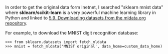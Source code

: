 In order to get the original data form Inetnet, I searched "sklearn mnist data" where **sklearn/scikit-learn** is a  very powerful machine learning library in Python and linked to [5.9. Downloading datasets from the mldata.org repository](http://scikit-learn.org/stable/datasets/).

For example, to download the MNIST digit recognition database:

```
>>> from sklearn.datasets import fetch_mldata
>>> mnist = fetch_mldata('MNIST original', data_home=custom_data_home)
```
